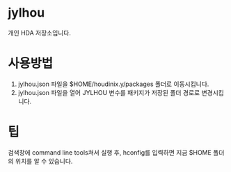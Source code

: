 # jylhou
개인 HDA 저장소입니다.

# 사용방법
1. jylhou.json 파일을 $HOME/houdinix.y/packages 폴더로 이동시킵니다.
2. jylhou.json 파일을 열어 JYLHOU 변수를 패키지가 저장된 폴더 경로로 변경시킵니다.

# 팁
검색창에 command line tools쳐서 실행 후, hconfig를 입력하면 지금 $HOME 폴더의 위치를 알 수 있습니다.